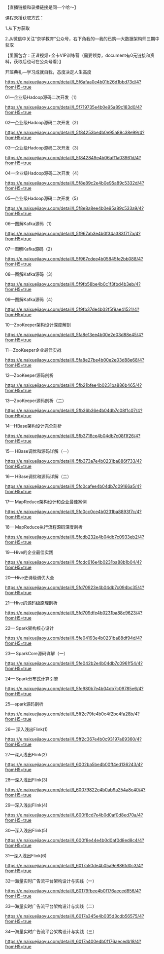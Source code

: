 【直播链接和录播链接是同一个哈～】

课程录播获取方式：

1.从下方获取

2.从微信中关注“奈学教育”公众号，右下角我的—我的已购—大数据架构师三期中获取

【里面包含：正课视频+金卡VIP训练营（需要领劵，document有0元链接和资料，获取后也可在公众号看）】



开班典礼—学习成就自我，态度决定人生高度

https://e.naixuejiaoyu.com/detail/l_5f6afaa0e4b01b26d1bbd73d/4?fromH5=true



01—企业级Hadoop源码二次开发（1）

https://e.naixuejiaoyu.com/detail/l_5f719735e4b0e95a89c183d0/4?fromH5=true



02—企业级Hadoop源码二次开发（2）

https://e.naixuejiaoyu.com/detail/l_5f84253be4b0e95a89c38e99/4?fromH5=true



03—企业级Hadoop源码二次开发（3）

https://e.naixuejiaoyu.com/detail/l_5f842849e4b06aff1a03961d/4?fromH5=true



04—企业级Hadoop源码二次开发（4）

https://e.naixuejiaoyu.com/detail/l_5f8e89c2e4b0e95a89c5332d/4?fromH5=true



05—企业级Hadoop源码二次开发（5）

https://e.naixuejiaoyu.com/detail/l_5f8e8a8ee4b0e95a89c533a9/4?fromH5=true



06—图解Kafka源码（1）

https://e.naixuejiaoyu.com/detail/l_5f967ab3e4b0f34a383f717a/4?fromH5=true



07—图解Kafka源码（2）

https://e.naixuejiaoyu.com/detail/l_5f967cdee4b05845fe2bb088/4?fromH5=true



08—图解Kafka源码（3）

https://e.naixuejiaoyu.com/detail/l_5f9fb58be4b0c1f3fbd4b3eb/4?fromH5=true



09—图解Kafka源码（4）

https://e.naixuejiaoyu.com/detail/l_5f9fb37de4b02f5f9ae41521/4?fromH5=true



10—ZooKeeper架构设计深度解剖

https://e.naixuejiaoyu.com/detail/l_5fa8e13ee4b00e2e03d88e45/4?fromH5=true



11—ZooKeeper企业最佳实战

https://e.naixuejiaoyu.com/detail/l_5fa8e27be4b00e2e03d88e68/4?fromH5=true



12—ZooKeeper源码剖析

https://e.naixuejiaoyu.com/detail/l_5fb21bfee4b0231ba886b465/4?fromH5=true



13—ZooKeeper源码剖析（二）

https://e.naixuejiaoyu.com/detail/l_5fb36b36e4b04db7c08f1c07/4?fromH5=true



14—HBase架构设计完全剖析

https://e.naixuejiaoyu.com/detail/l_5fb3718ce4b04db7c08f1f26/4?fromH5=true



15— HBase调优和源码详解（一）

https://e.naixuejiaoyu.com/detail/l_5fb373a7e4b0231ba886f733/4?fromH5=true



16— HBase调优和源码详解（二）

https://e.naixuejiaoyu.com/detail/l_5fc0cafee4b04db7c09166a5/4?fromH5=true



17— MapReduce架构设计和企业最佳案例

https://e.naixuejiaoyu.com/detail/l_5fc0cc0ce4b0231ba8893f7c/4?fromH5=true



18— MapReduce执行流程源码深度剖析

https://e.naixuejiaoyu.com/detail/l_5fcdb232e4b04db7c0933eb2/4?fromH5=true



19—Hive的企业最佳实践

https://e.naixuejiaoyu.com/detail/l_5fcdc616e4b0231ba88b1b04/4?fromH5=true



20—Hive史诗级调优大全

https://e.naixuejiaoyu.com/detail/l_5fd70923e4b04db7c094bc35/4?fromH5=true



21—Hive的源码级原理剖析

https://e.naixuejiaoyu.com/detail/l_5fd709dfe4b0231ba88c9623/4?fromH5=true



22— Spark架构核心设计

https://e.naixuejiaoyu.com/detail/l_5fe04193e4b0231ba88df94d/4?fromH5=true



23— SparkCore源码详解（一）

https://e.naixuejiaoyu.com/detail/l_5fe042b2e4b04db7c0961f54/4?fromH5=true



24— Spark分布式计算引擎

https://e.naixuejiaoyu.com/detail/l_5fe980b7e4b04db7c09785e6/4?fromH5=true



25—spark源码剖析

https://e.naixuejiaoyu.com/detail/l_5ff2c79fe4b0c4f2bc4fa28b/4?fromH5=true



26— 深入浅出Flink(1)  

https://e.naixuejiaoyu.com/detail/l_5ff2c367e4b0c93197a69360/4?fromH5=true



27—深入浅出Flink(2)

https://e.naixuejiaoyu.com/detail/l_6002ba5be4b00ff4ed136243/4?fromH5=true



28—深入浅出Flink(3)

https://e.naixuejiaoyu.com/detail/l_60079822e4b0ab9a254a8c40/4?fromH5=true



29—深入浅出Flink(4)

https://e.naixuejiaoyu.com/detail/l_600f8cd7e4b0d0af0d8ed70a/4?fromH5=true



30—深入浅出Flink(5)

https://e.naixuejiaoyu.com/detail/l_600f8e44e4b0d0af0d8ed8c4/4?fromH5=true



31—深入浅出Flink(6)

https://e.naixuejiaoyu.com/detail/l_6017a50de4b05a9e886fd0c3/4?fromH5=true



32—海量实时广告流平台架构设计与实践（一）

https://e.naixuejiaoyu.com/detail/l_60179fbee4b0f176aeced856/4?fromH5=true



33—海量实时广告流平台架构设计与实践（二）

https://e.naixuejiaoyu.com/detail/l_6017a345e4b035d3cdb56575/4?fromH5=true



34—海量实时广告流平台架构设计与实践（三）

https://e.naixuejiaoyu.com/detail/l_6017a400e4b0f176aecedb18/4?fromH5=true